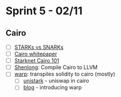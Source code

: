 # Sprint 5 - 02/11

## Cairo

- [ ] [STARKs vs SNARKs](https://consensys.net/blog/blockchain-explained/zero-knowledge-proofs-starks-vs-snarks/)
- [ ] [Cairo whitepaper](https://eprint.iacr.org/2021/1063.pdf)
- [ ] [Starknet Cairo 101](https://github.com/starknet-edu/starknet-cairo-101)
- [ ] [Shenlong](https://github.com/keep-starknet-strange/shenlong): Compile Cairo to LLVM
- [ ] [warp](https://github.com/NethermindEth/warp/#warp-installation-method-1): transpiles solidity to cairo (mostly)
	+ [ ] [unistark](https://github.com/nethermindeth/unistark)	- uniswap in cairo
	+ [ ] [blog](https://medium.com/nethermind-eth/introducing-unistark-uniswap-only-warped-to-starknet-6b62d3a96690) - introducing warp